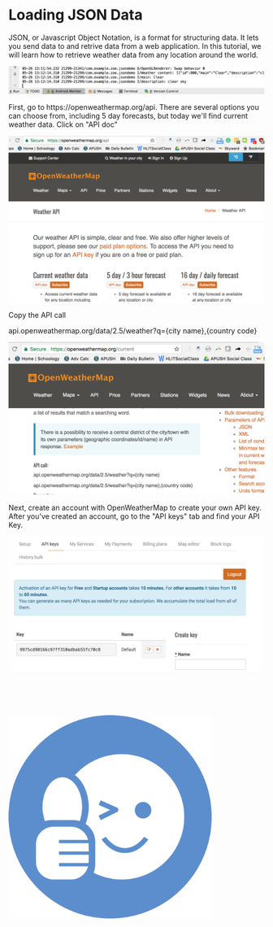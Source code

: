 <h1>Loading JSON Data</h1>

<p>JSON, or Javascript Object Notation, is a format for structuring data.  It lets you send data to and retrive data from a web application.  In this tutorial, we will learn how to retrieve weather data from any location around the world.</p>




<img src="images1/log.png" alt="api">


<p>First, go to <a>https://openweathermap.org/api</a>.  There are several options you can choose from, including 5 day forecasts, but today we'll find current weather data.  Click on "API doc"</p>
<img src="images1/openweather.png" alt="api">
<p>Copy the API call </p>
api.openweathermap.org/data/2.5/weather?q={city name},{country code}
<p></p>

<img src="images1/apicall.png" alt="api">

<p>Next, create an account with OpenWeatherMap to create your own API key.  After you've created an account, go to the "API keys" tab and find your API Key. </p>
<p><img src="images1/apikey.png" alt="api"></p>

```

```

<p></p>

```

```

<p></p>

```

```

<p></p>

```

```

<p></p>

```

```

<p></p>


<img src="images1/thumbsup.png" width="400" alt="api">
